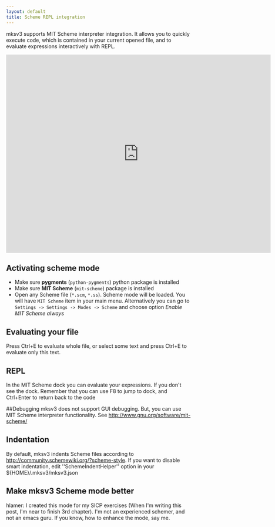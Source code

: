 ```yaml
---
layout: default
title: Scheme REPL integration
---
```


mksv3 supports MIT Scheme interpreter integration. It allows 
you to quickly execute code, which is contained in your current opened file, and to evaluate expressions interactively with REPL.

<iframe width="720" height="540" src="http://www.youtube.com/embed/yr66IRF4__M" frameborder="0" allowfullscreen="true"></iframe>

## Activating scheme mode
* Make sure **pygments** (`python-pygments`) python package is installed
* Make sure **MIT Scheme** (`mit-scheme`) package is installed
* Open any Scheme file (`*.scm`, `*.ss`). Scheme mode will be loaded. You will have `MIT Scheme` item in your main menu. Alternatively you can go to `Settings -> Settings -> Modes -> Scheme` and choose option *Enable MIT Scheme always*

## Evaluating your file
Press Ctrl+E to evaluate whole file, or select some text and press Ctrl+E to evaluate only this text.

## REPL
In the MIT Scheme dock you can evaluate your expressions. If you don't see the dock.
Remember that you can use F8 to jump to dock, and Ctrl+Enter to return back to the code

##Debugging
mksv3 does not support GUI debugging. But, you can use MIT Scheme interpreter functionality. See http://www.gnu.org/software/mit-scheme/

## Indentation
By default, mksv3 indents Scheme files according to http://community.schemewiki.org/?scheme-style. If you want to disable smart indentation, edit ''SchemeIndentHelper'' option in your ${HOME}/.mksv3/mksv3.json

## Make mksv3 Scheme mode better
hlamer: I created this mode for my SICP exercises (When I'm writing this post, I'm near to finish 3rd chapter). I'm not an experienced schemer, and not an emacs guru. If you know, how to enhance the mode, say me.